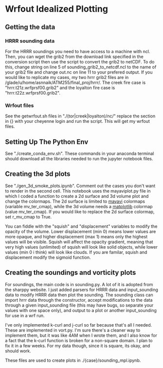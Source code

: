 # Wrfout Idealized Plotting
## Getting the data
### HRRR sounding data
For the HRRR soundings you need to have access to a machine with ncl. Then, you can wget the grib2 from the download link specified in the conversion script then use the script to convert the grib2 to netCDF. To do this, change string on line 5 of sounding_grib2_to_netcdf.ncl to the name of your grib2 file and change out.nc on line 11 to your prefered output. If you would like to replicate my cases, my two hrrr grib2 files are in /glade/u/home/asnnaik/ATM255/final_proj/hrrr/. The creek fire case is "hrrr.t21z.wrfprsf00.grib2" and the loyalton fire case is "hrrr.t22z.wrfprsf00.grib2".

### Wrfout files
See the getwrfout.sh files in "./(tor|creek|loyalton)/nc/" replace the section in {} with your cheyenne login and run the script. This will get my wrfout files.

## Setting Up The Python Env
See "./create_conda_env.sh". These commands in your anaconda terminal should download all the libraries needed to run the jupyter notebook files.

## Creating the 3d plots
See "./gen_3d_smoke_plots.ipynb". Comment out the cases you don't want to render in the second cell. This notebook uses the mayaviplot.py file in which I coded a function to create a 2d surface and 3d volume plot and change the colormaps. The 2d surface is limited to [mayavi](https://docs.enthought.com/mayavi/mayavi/mlab_changing_object_looks.html) colormaps (variable mv_ter_cmap), while the 3d volume needs a [matplotlib](https://matplotlib.org/stable/tutorials/colors/colormaps.html) colormap (value mv_ter_cmap). If you would like to replace the 2d surface colormap, set r_mv_cmap to True.

You can fiddle with the "squish" and "displacement" variables to modify the opacity of the volume. Lower displacement (min 0) means lower values are more opaque, and higher displacement (max 1) means only the highest values will be visible. Squish will affect the opacity gradient, meaning that very high values (unlimited) of squish will look like solid objects, while lower values (min 0 i think) will look like clouds. If you are familar, squish and displacement modify the sigmoid function. 

## Creating the soundings and vorticity plots
For soundings, the main code is in sounding.py. A lot of it is adopted from the sharppy website. I just added parsers for HRRR data and input_sounding data to modify HRRR data then plot the sounding. The sounding class can import hrrr data through the constructor, accept modifications to the data through a given input_sounding file (this may have bugs, so separate your values with one space only), and output to a plot or another input_sounding for use in a wrf run.

I've only implemented k-curl and j-curl so far because that's all I needed. These are implemented in vort.py. I'm sure there's a cleaner way to implement them, but it was like 4AM when I wrote them, and I also know for a fact that the k-curl function is broken for a non-square domain. I plan to fix it in a few weeks. For my data though, since it is square, its okay, and should work.

These files are used to create plots in ./{case}/sounding_mpl.ipynb.